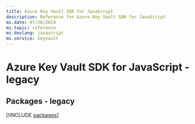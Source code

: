 ```yaml
---
title: Azure Key Vault SDK for JavaScript
description: Reference for Azure Key Vault SDK for JavaScript
ms.date: 07/26/2024
ms.topic: reference
ms.devlang: javascript
ms.service: keyvault
---
```

# Azure Key Vault SDK for JavaScript - legacy
## Packages - legacy
[!INCLUDE [packages](key-vault-index.md)]